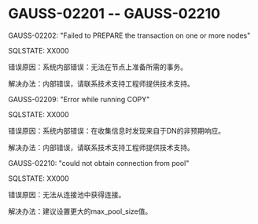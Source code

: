 # GAUSS-02201 -- GAUSS-02210

GAUSS-02202: "Failed to PREPARE the transaction on one or more nodes"

SQLSTATE: XX000

错误原因：系统内部错误：无法在节点上准备所需的事务。

解决办法：内部错误，请联系技术支持工程师提供技术支持。

GAUSS-02209: "Error while running COPY"

SQLSTATE: XX000

错误原因：系统内部错误：在收集信息时发现来自于DN的非预期响应。

解决办法：内部错误，请联系技术支持工程师提供技术支持。

GAUSS-02210: "could not obtain connection from pool"

SQLSTATE: XX000

错误原因：无法从连接池中获得连接。

解决办法：建议设置更大的max\_pool\_size值。
